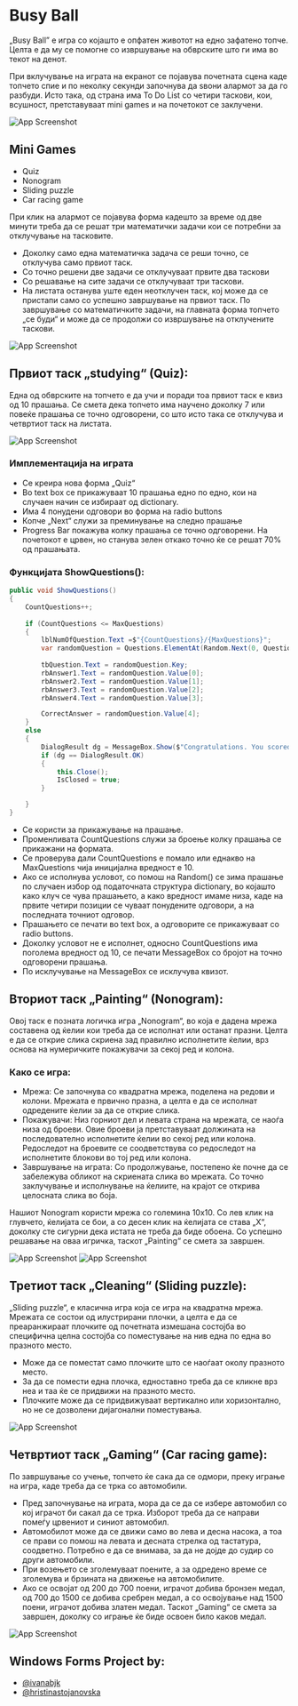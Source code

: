 
# Busy Ball

„Busy Ball” е игра со којашто е опфатен животот на едно зафатено топче. Целта е да му се помогне со извршување на обврските што ги има во текот на денот.

При вклучување на играта на екранот се појавува почетната сцена каде топчето спие и по неколку секунди започнува да ѕвони алармот за да го разбуди. Исто така, од страна има To Do List со четири таскови, кои, всушност, претставуваат mini games и на почетокот се заклучени. 

![App Screenshot](https://snipboard.io/lLEW90.jpg )

## Mini Games

- Quiz
- Nonogram
- Sliding puzzle
- Car racing game

При клик на алармот се појавува форма кадешто за време од две минути треба да се решат три математички задачи кои се потребни за отклучување на тасковите. 
- Доколку само една математичка задача се реши точно, се отклучува само првиот таск. 
- Со точно решени две задачи се отклучуваат првите два таскови 
- Со решавање на сите задачи се отклучуваат три таскови. 
- На листата останува уште еден неотклучен таск, кој може да се пристапи само со успешно завршување на првиот таск. 
По завршување со математичките задачи, на главната форма топчето „се буди“ и може да се продолжи со извршување на отклучените таскови.

![App Screenshot](https://snipboard.io/KDslhP.jpg)

## Првиот таск „studying“ (Quiz):

Една од обврските на топчето е да учи и поради тоа првиот таск е квиз од 10 прашања. Се смета дека топчето има научено доколку 7 или повеќе прашања се точно одговорени, со што исто така се отклучува и четвртиот таск на листата. 

![App Screenshot](https://snipboard.io/bj6SBR.jpg)

### Имплементација на играта
- Се креира нова форма „Quiz“ 
- Во text box се прикажуваат 10 прашања едно по едно, кои на случаен начин се избираат од dictionary. 
- Има 4 понудени одговори во форма на radio buttons
- Копче „Next“ служи за преминување на следно прашање
- Progress Bar покажува колку прашања се точно одговорени. На почетокот е црвен, но станува зелен откако точно ќе се решат 70% од прашањата.

### Функцијата ShowQuestions(): 

```c#
public void ShowQuestions()
{
    CountQuestions++;
            
    if (CountQuestions <= MaxQuestions)
    {
        lblNumOfQuestion.Text =$"{CountQuestions}/{MaxQuestions}";
        var randomQuestion = Questions.ElementAt(Random.Next(0, Questions.Count));
                
        tbQuestion.Text = randomQuestion.Key;
        rbAnswer1.Text = randomQuestion.Value[0];
        rbAnswer2.Text = randomQuestion.Value[1];
        rbAnswer3.Text = randomQuestion.Value[2];
        rbAnswer4.Text = randomQuestion.Value[3];

        CorrectAnswer = randomQuestion.Value[4];
    }
    else
    {
        DialogResult dg = MessageBox.Show($"Congratulations. You scored: {Score}", "", MessageBoxButtons.OK);
        if (dg == DialogResult.OK)
        {
            this.Close();
            IsClosed = true;
        }

    }
}
```

- Се користи за прикажување на прашање. 
- Променливата CountQuestions служи за броење колку прашања се прикажани на формата. 
- Се проверува дали CountQuestions е помало или еднакво на MaxQuestions чија иницијална вредност е 10. 
- Ако се исполнува условот, со помош на Random() се зима прашање по случаен избор од податочната структура dictionary, во којашто како клуч се чува прашањето, а како вредност имаме низа, каде на првите четири позиции се чуваат понудените одговори, а на последната точниот одговор.  
- Прашањето се печати во text box, а одговорите се прикажуваат со radio buttons. 
- Доколку условот не е исполнет, односно CountQuestions има поголема вредност од 10, се печати MessageBox со бројот на точно одговорени прашања. 
- По исклучување на MessageBox се исклучува квизот.

## Вториот таск „Painting“ (Nonogram):

Овој таск е позната логичка игра „Nonogram“, во која е дадена мрежа составена од ќелии кои треба да се исполнат или останат празни. Целта е да се открие слика скриена зад правилно исполнетите ќелии, врз основа на нумеричките покажувачи за секој ред и колона.

### Како се игра:
- Мрежа: Се започнува со квадратна мрежа, поделена на редови и колони. Мрежата е првично празна, а целта е да се исполнат одредените ќелии за да се открие слика.
- Покажувачи: Низ горниот дел и левата страна на мрежата, се наоѓа низа од броеви. Овие броеви ја претставуваат должината на последователно исполнетите ќелии во секој ред или колона. Редоследот на броевите се соодветствува со редоследот на исполнетите блокови во тој ред или колона.
- Завршување на играта: Со продолжување, постепено ќе почне да се забележува обликот на скриената слика во мрежата. Со точно заклучување и исполнување на ќелиите, на крајот се открива целосната слика во боја.

Нашиот Nonogram  користи мрежа со големина 10x10. Со лев клик на глувчето, ќелијата се бои, а со десен клик на ќелијата се става „X“, доколку сте сигурни дека истата не треба да биде обоена. Со успешно решавање на оваа игричка, таскот „Painting“ се смета за завршен.

![App Screenshot](https://snipboard.io/q5sWaN.jpg)
![App Screenshot](https://snipboard.io/XdsTkc.jpg)

## Третиот таск „Cleaning“ (Sliding puzzle):

„Sliding puzzle“, е класична игра која се игра на квадратна мрежа. 
Мрежата се состои од илустрирани плочки, а целта е да се преаранжираат плочките од почетната измешана состојба во специфична целна состојба со поместување на нив една по една во празното место.
- Може да се поместат само плочките што се наоѓаат околу празното место. 
- За да се помести една плочка, едноставно треба да се кликне врз неа и таа ќе се придвижи на прaзното место. 
- Плочките може да се придвижуваат вертикално или хоризонтално, но не се дозволени дијагонални поместувања.

![App Screenshot](https://snipboard.io/INSdPK.jpg)

## Четвртиот таск „Gaming“ (Car racing game):

По завршување со учење, топчето ќе сака да се одмори, преку играње на игра, каде треба да се трка со автомобили.  
- Пред започнување на играта, мора да се да се избере автомобил со кој играчот би сакал да се трка. Изборот треба да се направи  помеѓу црвениот и синиот автомобил. 
- Автомобилот може да се движи само во лева и десна насока, а тоа се прави со помош на левата и десната стрелка од тастатура, соодветно. Потребно е да се внимава, за да не дојде до судир со други автомобили. 
- При возењето се зголемуваат поените, а за одредено време се зголемува и брзината на движење на автомобилите. 
- Ако се освојат од 200 до 700 поени, играчот добива бронзен медал, од 700 до 1500 се добива сребрен медал, а со освојување над 1500 поени, играчот добива златен медал. 
Таскот „Gaming“ се смета за завршен, доколку со играње ќе биде освоен било каков медал. 

![App Screenshot](https://snipboard.io/IwNn7d.jpg)

## Windows Forms Project by:

- [@ivanabjk](https://www.github.com/ivanabjk)
- [@hristinastojanovska](https://www.github.com/hristinastojanovska)








